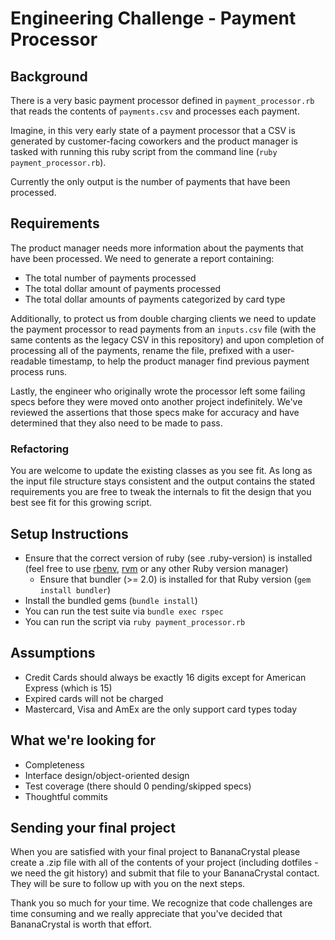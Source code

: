 # Engineering Challenge - Payment Processor

## Background

There is a very basic payment processor defined in `payment_processor.rb` that reads the contents of `payments.csv` and processes each payment. 

Imagine, in this very early state of a payment processor that a CSV is generated by customer-facing coworkers and the product manager is tasked with running this ruby script from the command line (`ruby payment_processor.rb`). 

Currently the only output is the number of payments that have been processed.

## Requirements

The product manager needs more information about the payments that have been
processed. We need to generate a report containing:

- The total number of payments processed
- The total dollar amount of payments processed
- The total dollar amounts of payments categorized by card type

Additionally, to protect us from double charging clients we need to update the
payment processor to read payments from an `inputs.csv` file (with the same
contents as the legacy CSV in this repository) and upon completion of processing
all of the payments, rename the file, prefixed with a
user-readable timestamp, to help the product manager find previous payment
process runs.

Lastly, the engineer who originally wrote the processor left some failing specs
before they were moved onto another project indefinitely. We've reviewed the
assertions that those specs make for accuracy and have determined that they also
need to be made to pass.

### Refactoring

You are welcome to update the existing classes as you see fit. As long as the
input file structure stays consistent and the output contains the stated
requirements you are free to tweak the internals to fit the design that you best
see fit for this growing script.

## Setup Instructions

- Ensure that the correct version of ruby (see .ruby-version) is installed (feel free to use
  [rbenv](https://github.com/rbenv/rbenv), [rvm](https://github.com/rvm/rvm) or
  any other Ruby version manager)
    + Ensure that bundler (>= 2.0) is installed for that Ruby version (`gem install
      bundler`)
- Install the bundled gems (`bundle install`)
- You can run the test suite via `bundle exec rspec`
- You can run the script via `ruby payment_processor.rb`

## Assumptions

- Credit Cards should always be exactly 16 digits except for American Express
  (which is 15)
- Expired cards will not be charged
- Mastercard, Visa and AmEx are the only support card types today

## What we're looking for

- Completeness
- Interface design/object-oriented design
- Test coverage (there should 0 pending/skipped specs)
- Thoughtful commits

## Sending your final project

When you are satisfied with your final project to BananaCrystal please create a .zip file
with all of the contents of your project (including dotfiles - we need the
git history) and submit that file to your BananaCrystal contact. They will be sure
to follow up with you on the next steps.

Thank you so much for your time. We recognize that code challenges are time
consuming and we really appreciate that you've decided that BananaCrystal is worth
that effort.
